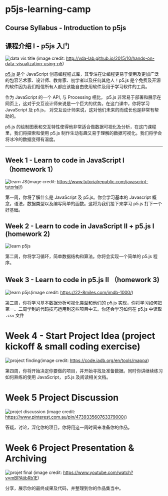 # p5js-learning-camp
## Course Syllabus - Introduction to p5js
## 课程介绍 I - p5js 入门
![data vis title](https://vda-lab.github.io/assets/flights_coloured.png)
(image credit: http://vda-lab.github.io/2015/10/hands-on-data-visualization-using-p5)

[p5.js](https://p5js.org/zh-Hans/) 是个 JavaScript 创意编程程式库，其专注在让编程更易于使用及更加广泛的包容艺术家、设计师、教育家、初学者以及任何其他人！p5.js 是个免费及开源的软件因为我们相信所有人都应该能自由使用软件及用于学习软件的工具。

作为 JavaScript 的一个 API, 与 Processing 相比， p5.js 非常易于部署和展示在网页上，这对于交互设计师来说是一个巨大的优势。在这门课中，你将学习 JavaScript 及 p5.js， 对交互设计师来说，这对他们未来的而成长也是非常有帮助的。

p5.js 的绘制图表和交互特性使得他非常适合做数据可视化及分析，在这门课程里，我们将探索和使用 p5.js 制作生动有趣又易于理解的数据可视化。我们将学会将冰冷的数据变得有温度。

---

## Week 1 - Learn to code in JavaScript I （homework 1）

![learn JS](https://www.tutorialrepublic.com/lib/images/javascript-illustration.png)(image credit: https://www.tutorialrepublic.com/javascript-tutorial/)

第一周，你将了解什么是 JavaScript 及 p5.js。你会学习基本的 Javascript 概念，语法，数据类型以及编写简单的函数。这将为我们接下来学习 p5.js 打下一个好基础。

## Week 2 - Learn to code in JavaScript II + p5.js I (homework 2)
![learn p5js](https://www.michellechandra.com/wp-content/uploads/2014/02/cmykthree.jpg)

第二周，你将学习循环，简单数据结构和算法。你将会实现一个简单的 p5.js 程序。

## Week 3 - Learn to code in p5.js II （homework 3)
![learn p5js](https://22-8miles.com/be/wp-content/uploads/2016/03/Screenshot-2016-02-29-12.43.00-copy.jpg)(image credit: https://22-8miles.com/imdb-1000/)

第三周，你将学习基本数据分析可视化类型和他们的 p5.js 实现，你将学习如何把第一、二周学到的代码技巧运用到这些项目中去。你还会学习如何在 p5.js 中读取 `.csv` 文件

# Week 4 - Start Project Idea (project kickoff & small coding exercise)
![project finding](https://code.iadb.org/sites/default/files/inline-images/Screen%20Shot%202018-12-17%20at%206.10.02%20PM.png)(image credit: https://code.iadb.org/en/tools/mappa)

第四周，你将开始决定你要做的项目，并开始寻找及准备数据。同时你讲继续练习如何熟练的使用 JavaScript， p5.js 及阅读相关文档。

# Week 5 Project Discussion 
![projet discussion](https://i.pinimg.com/originals/7a/a9/2e/7aa92e2836559671db3767b6d5f83b9f.png)
(image credit: https://www.pinterest.com.au/pin/473933560763379000/)

答疑，讨论，深化你的项目，你将用这一周时间来准备你的作品。

# Week 6 Project Presentation & Archiving
![projet final](https://i.ytimg.com/vi/mBPAtibRb1E/maxresdefault.jpg)
(image credit: https://www.youtube.com/watch?v=mBPAtibRb1E)

分享，展示你的最终成果及代码，并整理到你的作品集当中。
